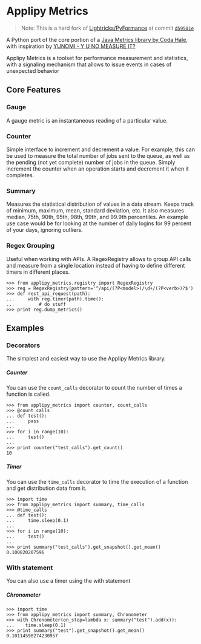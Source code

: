 # Applipy Metrics

> Note: This is a hard fork of
> [Lightricks/PyFormance](https://github.com/Lightricks/pyformance) at commit
> [`d59501e`](https://github.com/Lightricks/pyformance/commit/d59501ec06299b6af3b758f0ba9ce3f57bf6c73d)

A Python port of the core portion of a
[Java Metrics library by Coda Hale](http://metrics.dropwizard.io/), with
inspiration by [YUNOMI - Y U NO MEASURE IT?](https://github.com/richzeng/yunomi)

Applipy Metrics is a toolset for performance measurement and statistics, with a
signaling mechanism that allows to issue events in cases of unexpected behavior

## Core Features

### Gauge
A gauge metric is an instantaneous reading of a particular value.

### Counter
Simple interface to increment and decrement a value. For example, this can be
used to measure the total number of jobs sent to the queue, as well as the
pending (not yet complete) number of jobs in the queue. Simply increment the
counter when an operation starts and decrement it when it completes.

### Summary
Measures the statistical distribution of values in a data stream. Keeps track
of minimum, maximum, mean, standard deviation, etc. It also measures median,
75th, 90th, 95th, 98th, 99th, and 99.9th percentiles. An example use case would
be for looking at the number of daily logins for 99 percent of your days,
ignoring outliers.

### Regex Grouping
Useful when working with APIs. A RegexRegistry allows to group API calls and
measure from a single location instead of having to define different timers in
different places.

    >>> from applipy_metrics.registry import RegexRegistry
    >>> reg = RegexRegistry(pattern='^/api/(?P<model>)/\d+/(?P<verb>)?$')
    >>> def rest_api_request(path):
    ...     with reg.timer(path).time():
    ...         # do stuff
    >>> print reg.dump_metrics()

## Examples

### Decorators
The simplest and easiest way to use the Applipy Metrics library.

##### Counter
You can use the `count_calls` decorator to count the number of times a function
is called.

    >>> from applipy_metrics import counter, count_calls
    >>> @count_calls
    ... def test():
    ...     pass
    ... 
    >>> for i in range(10):
    ...     test()
    ... 
    >>> print counter("test_calls").get_count()
    10

##### Timer
You can use the `time_calls` decorator to time the execution of a function and
get distribution data from it.

    >>> import time
    >>> from applipy_metrics import summary, time_calls
    >>> @time_calls
    ... def test():
    ...     time.sleep(0.1)
    ... 
    >>> for i in range(10):
    ...     test()
    ... 
    >>> print summary("test_calls").get_snapshot().get_mean()
    0.100820207596

### With statement
You can also use a timer using the with statement

##### Chronometer

    >>> import time
    >>> from applipy_metrics import summary, Chronometer
    >>> with Chronometer(on_stop=lambda x: summary("test").add(x)):
    ...    time.sleep(0.1)
    >>> print summary("test").get_snapshot().get_mean()
    0.10114598274230957
